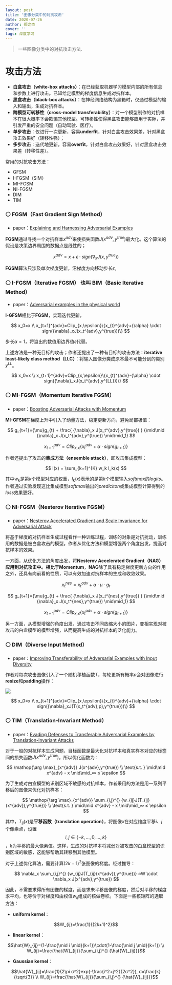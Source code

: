 ```yaml
---
layout: post
title: '图像分类中的对抗攻击'
date: 2020-07-26
author: 郑之杰
cover: ''
tags: 深度学习
---
```


> 一些图像分类中的对抗攻击方法.

# 攻击方法
- **白盒攻击（white-box attacks）**：在已经获取机器学习模型内部的所有信息和参数上进行攻击。已知给定模型的梯度信息生成对抗样本。
- **黑盒攻击（black-box attacks）**：在神经网络结构为黑箱时，仅通过模型的输入和输出，生成对抗样本。
- **跨模型可转移性（cross-model transferability）**：对一个模型制作的对抗样本在很大概率下会欺骗其他模型。可转移性使得黑盒攻击能够应用于实际，并引发严重的安全问题（自动驾驶、医疗）。
- **单步攻击**：仅进行一次更新，容易**underfit**，针对白盒攻击效果差，针对黑盒攻击效果好（转移性强）；
- **多步攻击**：迭代地更新，容易**overfit**，针对白盒攻击效果好，针对黑盒攻击效果差（转移性差）。

常用的对抗攻击方法：
- GFSM
- I-FGSM（SIM）
- MI-FGSM
- NI-FGSM
- DIM
- TIM

### ⚪ FGSM（Fast Gradient Sign Method）
- paper：[Explaining and Harnessing Adversarial Examples](https://arxiv.org/abs/1412.6572)

**FGSM**通过寻找一个对抗样本$x^{adv}$来使损失函数$J(x^{adv},y^{true})$最大化。这个算法的假设是决策边界周围的数据点是线性的；

$$ x^{adv}=x+{\epsilon} \cdot sign({\nabla}_xJ(x,y^{true})) $$

**FGSM**算法只涉及单次梯度更新，沿梯度方向移动步长$\epsilon$。

### ⚪ I-FGSM（Iterative FGSM） 也叫 BIM（Basic Iterative Method）
- paper：[Adversarial examples in the physical world](https://arxiv.org/abs/1607.02533v4)

**I-GFSM**相比于**FGSM**，实现迭代更新，

$$ x_0=x \\ x_{t+1}^{adv}=Clip_{x,\epsilon}\{x_{t}^{adv}+{\alpha} \cdot sign({\nabla}_xJ(x_t^{adv},y^{true}))\} $$

步长$\alpha=1$，将溢出的数值用边界值$\epsilon$代替。

上述方法是一种无目标的攻击；作者还提出了一种有目标的攻击方法：**iterative least-likely class method（LLC）**：将输入图像分类成原本最不可能分到的类别$y^{LL}$。

$$ x_0=x \\ x_{t+1}^{adv}=Clip_{x,\epsilon}\{x_{t}^{adv}-{\alpha} \cdot sign({\nabla}_xJ(x_t^{adv},y^{LL}))\} $$

### ⚪ MI-FGSM（Momentum Iterative FGSM）
- paper：[Boosting Adversarial Attacks with Momentum](https://arxiv.org/abs/1710.06081)

**MI-GFSM**在梯度上升中引入了动量方法，稳定更新方向，避免局部极值：

$$ g_{t+1}={\mu}g_{t} + \frac{ {\nabla}_x J(x_t^{adv},y^{true}) } {\mid\mid {\nabla}_x J(x_t^{adv},y^{true}) \mid\mid_1} $$

$$ x_{t+1}^{adv} = Clip_{x,\epsilon}\{x_{t}^{adv}+{\alpha} \cdot sign(g_{t+1})\} $$

作者还提出了攻击的**集成方法（ensemble attack）**，即攻击集成模型：

$$ l(x) = \sum_{k=1}^{K} w_k l_k(x) $$

其中$w_k$是第$k$个模型对应的权重，$l_k(x)$表示的是第$k$个模型输入$softmax$的$logits$。作者通过实验发现这比集成模型$softmax$输出的$prediciton$或集成模型计算得到的$loss$效果更好。

### ⚪ NI-FGSM（Nesterov Iterative FGSM）
- paper：[Nesterov Accelerated Gradient and Scale Invariance for Adversarial Attack](https://arxiv.org/abs/1908.06281v2)

将基于梯度的对抗样本生成过程看作一种训练过程，训练的对象是对抗扰动，训练用的数据是被白盒攻击的模型。作者从优化方法和模型增强两个角度出发，提高对抗样本的效果。

一方面，从优化方法的角度出发，将**Nesterov Accelerated Gradient（NAG）**应用到对抗攻击中。相比于**Momentum**，**NAG**除了具有稳定梯度更新方向的作用之外，还具有向前看的性质，可以有效加速对抗样本的生成和收敛效果。

$$ x_t^{nes} = x_{t}^{adv} + \alpha \cdot \mu \cdot g_{t} $$

$$ g_{t+1}={\mu}g_{t} + \frac{ {\nabla}_x J(x_t^{nes},y^{true}) } {\mid\mid {\nabla}_x J(x_t^{nes},y^{true}) \mid\mid_1} $$

$$ x_{t+1}^{adv} = Clip_{x,\epsilon}\{x_{t}^{adv}+{\alpha} \cdot sign(g_{t+1})\} $$

另一方面，从模型增强的角度出发，通过攻击不同放缩大小的图片，变相实现对被攻击的白盒模型的模型增强，从而提高生成的对抗样本的泛化能力。


### ⚪ DIM（Diverse Input Method）
- paper：[Improving Transferability of Adversarial Examples with Input Diversity](https://arxiv.org/abs/1803.06978)

作者对每次攻击图像引入了一个随机移植函数$T$，每轮更新有概率$p$会对图像进行**resize**和**padding**操作：

![](https://pic.downk.cc/item/5f02e07114195aa594ecaa17.jpg)

$$ x_0=x \\ x_{t+1}^{adv}=Clip_{x,\epsilon}\{x_{t}^{adv}+{\alpha} \cdot sign({\nabla}_xJ(T(x_t^{adv};p),y^{true}))\} $$

### ⚪ TIM（Translation-Invariant Method）
- paper：[Evading Defenses to Transferable Adversarial Examples by Translation-Invariant Attacks](https://arxiv.org/abs/1904.02884)

对于一般的对抗样本生成问题，目标函数是最大化对抗样本和真实样本对应的标签间的损失函数$J(x^{adv},y^{true})$，所以优化函数为：

$$ \mathop{\arg \max}_{x^{adv}} J(x^{adv},y^{true}) \\ \text{s.t. } \mid\mid x^{adv} - x \mid\mid_∞ ≤ \epsilon $$

为了生成对白盒模型的识别区域不敏感的对抗样本，作者采用的方法是用一系列平移后的图像来优化对抗样本：

$$ \mathop{\arg \max}_{x^{adv}} \sum_{i,j}^{} {w_{ij}J(T_{ij}(x^{adv}),y^{true})} \\ \text{s.t. } \mid\mid x^{adv} - x \mid\mid_∞ ≤ \epsilon $$

其中，$T_{ij}(x)$是**平移函数（translation operation）**，将图像$x$在对应维度平移$i$、$j$个像素点，设置$$i,j∈\{-k,…,0,…,k\}$$，$k$为平移的最大像素值。这样，生成的对抗样本将减弱对被攻击的白盒模型的识别区域的敏感，这能够帮助其转移到其他模型。

对于上述优化算法，需要计算$(2k+1)^2$张图像的梯度。经过推导：

$$ \nabla_x \sum_{i,j}^{} {w_{ij}J(T_{ij}(x^{adv}),y^{true})} ≈W \cdot \nabla_x J(x^{adv},y^{true}) $$

因此，不需要求得所有图像的梯度，而是求未平移图像的梯度，然后对平移的梯度求平均，也等价于对梯度和由权值$w_{ij}$组成的核做卷积。下面是一些核矩阵的选取方法：
- **uniform kernel**：

$$W_{ij}=\frac{1}{(2k+1)^2}$$

- **linear kernel**：

$$\hat{W}_{ij}=(1-\frac{\mid i \mid}{k+1})\cdot(1-\frac{\mid j \mid}{k+1}) \\ W_{ij}=\frac{\hat{W}_{ij}}{\sum_{i,j}^{} {\hat{W}_{ij}}}$$

- **Gaussian kernel**：

$$\hat{W}_{ij}=\frac{1}{2\pi σ^2}exp(-\frac{i^2+j^2}{2σ^2}), σ=\frac{k}{\sqrt{3}} \\ W_{ij}=\frac{\hat{W}_{ij}}{\sum_{i,j}^{} {\hat{W}_{ij}}}$$
